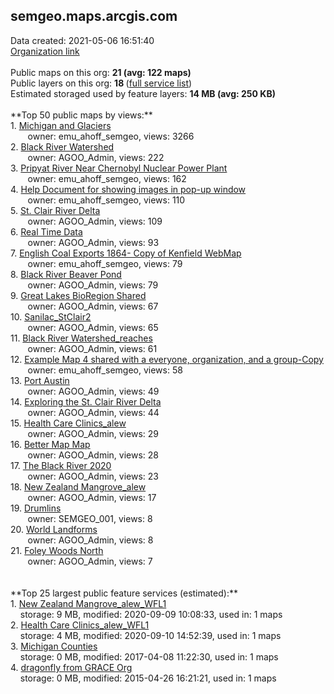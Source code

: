 <h2>semgeo.maps.arcgis.com</h2> Data created: 2021-05-06 16:51:40 <br /><a target='new' href='https://semgeo.maps.arcgis.com'>Organization link</a><br /><br />Public maps on this org: <b>21 (avg: 122 maps)</b><br />Public layers on this org: <b>18 </b>(<a target='new' href='https://services.arcgis.com/dJKlgwiGy0O9whLh/ArcGIS/rest/services'>full service list</a>)<br />Estimated storaged used by feature layers: <b>14 MB (avg: 250 KB)</b><br /><br />**Top 50 public maps by views:**<br />  1. <a target='new' href='https://www.arcgis.com/home/item.html?id=393e0dfcea6540059420d81adb7651ec'>Michigan and Glaciers</a> <br />  &nbsp;&nbsp;&nbsp;&nbsp; &nbsp;&nbsp;owner: emu_ahoff_semgeo, views: 3266<br />  2. <a target='new' href='https://www.arcgis.com/home/item.html?id=8d9b31f89bdb450fb59ac95380778db4'>Black River Watershed</a> <br />  &nbsp;&nbsp;&nbsp;&nbsp; &nbsp;&nbsp;owner: AGOO_Admin, views: 222<br />  3. <a target='new' href='https://www.arcgis.com/home/item.html?id=581aa1c481de4179bb5b7d8984a3dddb'>Pripyat River Near Chernobyl Nuclear Power Plant</a> <br />  &nbsp;&nbsp;&nbsp;&nbsp; &nbsp;&nbsp;owner: emu_ahoff_semgeo, views: 162<br />  4. <a target='new' href='https://www.arcgis.com/home/item.html?id=e1f42d3805324367b03c09d9d649974f'>Help Document for showing images in pop-up window</a> <br />  &nbsp;&nbsp;&nbsp;&nbsp; &nbsp;&nbsp;owner: emu_ahoff_semgeo, views: 110<br />  5. <a target='new' href='https://www.arcgis.com/home/item.html?id=80d734380d224f48b7c28e3943af9f60'>St. Clair River Delta</a> <br />  &nbsp;&nbsp;&nbsp;&nbsp; &nbsp;&nbsp;owner: AGOO_Admin, views: 109<br />  6. <a target='new' href='https://www.arcgis.com/home/item.html?id=6e09e9865607495fb1e04b22611ee954'>Real Time Data</a> <br />  &nbsp;&nbsp;&nbsp;&nbsp; &nbsp;&nbsp;owner: AGOO_Admin, views: 93<br />  7. <a target='new' href='https://www.arcgis.com/home/item.html?id=295bd222104844fd85b2b0771f0a7758'>English Coal Exports 1864- Copy of Kenfield WebMap</a> <br />  &nbsp;&nbsp;&nbsp;&nbsp; &nbsp;&nbsp;owner: emu_ahoff_semgeo, views: 79<br />  8. <a target='new' href='https://www.arcgis.com/home/item.html?id=7990b9414ad045e9967063535fb4c283'>Black River Beaver Pond</a> <br />  &nbsp;&nbsp;&nbsp;&nbsp; &nbsp;&nbsp;owner: AGOO_Admin, views: 79<br />  9. <a target='new' href='https://www.arcgis.com/home/item.html?id=a18761ce0c2c4962982d10d750095bd6'>Great Lakes BioRegion Shared</a> <br />  &nbsp;&nbsp;&nbsp;&nbsp; &nbsp;&nbsp;owner: AGOO_Admin, views: 67<br />  10. <a target='new' href='https://www.arcgis.com/home/item.html?id=48dc0ced7e36498aa03c4470b18c9bc3'>Sanilac_StClair2</a> <br />  &nbsp;&nbsp;&nbsp;&nbsp; &nbsp;&nbsp;owner: AGOO_Admin, views: 65<br />  11. <a target='new' href='https://www.arcgis.com/home/item.html?id=6be1652a1fa448d7ab1621c861bd2f75'>Black River Watershed_reaches</a> <br />  &nbsp;&nbsp;&nbsp;&nbsp; &nbsp;&nbsp;owner: AGOO_Admin, views: 61<br />  12. <a target='new' href='https://www.arcgis.com/home/item.html?id=d56fb32b84fa4a39849da688790b6199'>Example Map 4 shared with a everyone, organization, and a group-Copy</a> <br />  &nbsp;&nbsp;&nbsp;&nbsp; &nbsp;&nbsp;owner: emu_ahoff_semgeo, views: 58<br />  13. <a target='new' href='https://www.arcgis.com/home/item.html?id=998bf38b5bd347829b49ebd5534f75c1'>Port Austin</a> <br />  &nbsp;&nbsp;&nbsp;&nbsp; &nbsp;&nbsp;owner: AGOO_Admin, views: 49<br />  14. <a target='new' href='https://www.arcgis.com/home/item.html?id=0426eb797df54e9689b01ac333dc0a69'>Exploring the St. Clair River Delta</a> <br />  &nbsp;&nbsp;&nbsp;&nbsp; &nbsp;&nbsp;owner: AGOO_Admin, views: 44<br />  15. <a target='new' href='https://www.arcgis.com/home/item.html?id=b3be1fe759a04aea89c3ecab771d76af'>Health Care Clinics_alew</a> <br />  &nbsp;&nbsp;&nbsp;&nbsp; &nbsp;&nbsp;owner: AGOO_Admin, views: 29<br />  16. <a target='new' href='https://www.arcgis.com/home/item.html?id=c42eb9875cc1448ab8ea6f6dbfde40ef'>Better Map Map</a> <br />  &nbsp;&nbsp;&nbsp;&nbsp; &nbsp;&nbsp;owner: AGOO_Admin, views: 28<br />  17. <a target='new' href='https://www.arcgis.com/home/item.html?id=8b0151009a234d9d9d0020ff37ff9228'>The Black River 2020</a> <br />  &nbsp;&nbsp;&nbsp;&nbsp; &nbsp;&nbsp;owner: AGOO_Admin, views: 23<br />  18. <a target='new' href='https://www.arcgis.com/home/item.html?id=892dc487c49f4a0c98c82ab570d38da2'>New Zealand Mangrove_alew</a> <br />  &nbsp;&nbsp;&nbsp;&nbsp; &nbsp;&nbsp;owner: AGOO_Admin, views: 17<br />  19. <a target='new' href='https://www.arcgis.com/home/item.html?id=91cecebfad354d03826a6f8f9d325f92'>Drumlins</a> <br />  &nbsp;&nbsp;&nbsp;&nbsp; &nbsp;&nbsp;owner: SEMGEO_001, views: 8<br />  20. <a target='new' href='https://www.arcgis.com/home/item.html?id=4ab9a786319142fe8e504694d3e30b0a'>World Landforms</a> <br />  &nbsp;&nbsp;&nbsp;&nbsp; &nbsp;&nbsp;owner: AGOO_Admin, views: 8<br />  21. <a target='new' href='https://www.arcgis.com/home/item.html?id=2a81eb21eceb4fb1a3b97d3fbe732324'>Foley Woods North</a> <br />  &nbsp;&nbsp;&nbsp;&nbsp; &nbsp;&nbsp;owner: AGOO_Admin, views: 7<br /><br /><br />**Top 25 largest public feature services (estimated):**<br /> 1. <a target='new' href='https://www.arcgis.com/home/item.html?id=ced22ccede59484f99a860e35137f454'>New Zealand Mangrove_alew_WFL1</a><br /> &nbsp;&nbsp;&nbsp;&nbsp;storage: 9 MB, modified: 2020-09-09 10:08:33,  used in: 1 maps<br /> 2. <a target='new' href='https://www.arcgis.com/home/item.html?id=896e5b8b166841908d97c2fa3499e76f'>Health Care Clinics_alew_WFL1</a><br /> &nbsp;&nbsp;&nbsp;&nbsp;storage: 4 MB, modified: 2020-09-10 14:52:39,  used in: 1 maps<br /> 3. <a target='new' href='https://www.arcgis.com/home/item.html?id=db87a0c8ecfc4f3aab21f91d9be1d4f5'>Michigan Counties</a><br /> &nbsp;&nbsp;&nbsp;&nbsp;storage: 0 MB, modified: 2017-04-08 11:22:30,  used in: 1 maps<br /> 4. <a target='new' href='https://www.arcgis.com/home/item.html?id=5e1367b1a05e4f6799f57a45182ff9e9'>dragonfly from GRACE Org</a><br /> &nbsp;&nbsp;&nbsp;&nbsp;storage: 0 MB, modified: 2015-04-26 16:21:21,  used in: 1 maps<br />